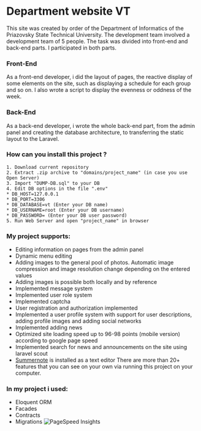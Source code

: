 # Department website VT
This site was created by order of the Department of Informatics of the Priazovsky State Technical University.
The development team involved a development team of 5 people. The task was divided into front-end and back-end parts.
I participated in both parts.
### Front-End
As a front-end developer, i did the layout of pages, the reactive display of some elements on the site, such as displaying a schedule for each group and so on. I also wrote a script to display the evenness or oddness of the week.
### Back-End
As a back-end developer, i wrote the whole back-end part, from the admin panel and creating the database architecture, to transferring the static layout to the Laravel.
### How can you install this project ?
    1. Download current repository
    2. Extract .zip archive to "domains/project_name" (in case you use Open Server)
    3. Import "DUMP-DB.sql" to your DB
    4. Edit DB options in the file ".env"
    * DB_HOST=127.0.0.1
    * DB_PORT=3306
    * DB_DATABASE=vt (Enter your DB name)
    * DB_USERNAME=root (Enter your DB username)
    * DB_PASSWORD= (Enter your DB user password)
    5. Run Web Server and open "project_name" in browser
### My project supports:
* Editing information on pages from the admin panel
* Dynamic menu editing
* Adding images to the general pool of photos. Automatic image compression and image resolution change depending on the entered values     
* Adding images is possible both locally and by reference
* Implemented message system
* Implemented user role system
* Implemented captcha
* User registration and authorization implemented
* Implemented a user profile system with support for user descriptions, adding profile images and adding social networks
* Implemented adding news
* Optimized site loading speed up to 96-98 points (mobile version) according to google page speed
* Implemented search for news and announcements on the site using laravel scout
* [Summernote](https://summernote.org/) is installed as a text editor
There are more than 20+ features that you can see on your own via running this project on your computer.
### In my project i used:
* Eloquent ORM
* Facades
* Contracts
* Migrations
![PageSpeed Insights](https://scontent.fiev7-1.fna.fbcdn.net/v/t1.0-9/56391604_709559779459966_7247473676654739456_n.jpg?_nc_cat=108&_nc_ht=scontent.fiev7-1.fna&oh=5a7e6f3d87ab5d1963d12f3646d90797&oe=5D44F4B4)

